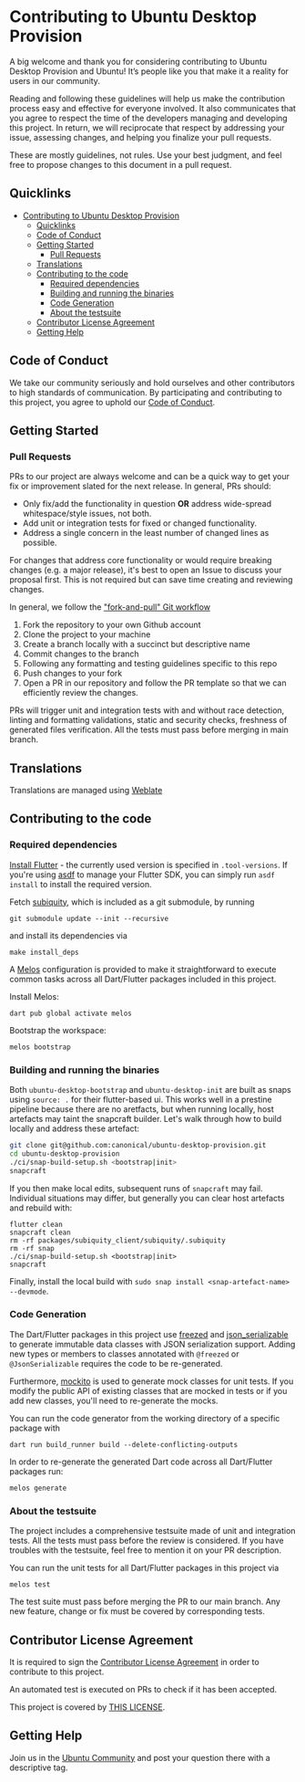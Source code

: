 # Contributing to Ubuntu Desktop Provision

A big welcome and thank you for considering contributing to Ubuntu Desktop Provision and Ubuntu! It’s people like you that make it a reality for users in our community.

Reading and following these guidelines will help us make the contribution process easy and effective for everyone involved. It also communicates that you agree to respect the time of the developers managing and developing this project. In return, we will reciprocate that respect by addressing your issue, assessing changes, and helping you finalize your pull requests.

These are mostly guidelines, not rules. Use your best judgment, and feel free to propose changes to this document in a pull request.

## Quicklinks

- [Contributing to Ubuntu Desktop Provision](#contributing-to-ubuntu-desktop-provision)
  - [Quicklinks](#quicklinks)
  - [Code of Conduct](#code-of-conduct)
  - [Getting Started](#getting-started)
    - [Pull Requests](#pull-requests)
  - [Translations](#translations)
  - [Contributing to the code](#contributing-to-the-code)
    - [Required dependencies](#required-dependencies)
    - [Building and running the binaries](#building-and-running-the-binaries)
    - [Code Generation](#code-generation)
    - [About the testsuite](#about-the-testsuite)
  - [Contributor License Agreement](#contributor-license-agreement)
  - [Getting Help](#getting-help)

## Code of Conduct

We take our community seriously and hold ourselves and other contributors to high standards of communication. By participating and contributing to this project, you agree to uphold our [Code of Conduct](https://ubuntu.com/community/code-of-conduct).

## Getting Started

### Pull Requests

PRs to our project are always welcome and can be a quick way to get your fix or improvement slated for the next release. In general, PRs should:

* Only fix/add the functionality in question **OR** address wide-spread whitespace/style issues, not both.
* Add unit or integration tests for fixed or changed functionality.
* Address a single concern in the least number of changed lines as possible.

For changes that address core functionality or would require breaking changes (e.g. a major release), it's best to open an Issue to discuss your proposal first. This is not required but can save time creating and reviewing changes.

In general, we follow the ["fork-and-pull" Git workflow](https://github.com/susam/gitpr)

1. Fork the repository to your own Github account
1. Clone the project to your machine
1. Create a branch locally with a succinct but descriptive name
1. Commit changes to the branch
1. Following any formatting and testing guidelines specific to this repo
1. Push changes to your fork
1. Open a PR in our repository and follow the PR template so that we can efficiently review the changes.

PRs will trigger unit and integration tests with and without race detection, linting and formatting validations, static and security checks, freshness of generated files verification. All the tests must pass before merging in main branch.

## Translations

Translations are managed using [Weblate](https://hosted.weblate.org/projects/ubuntu-desktop-translations/)

## Contributing to the code

### Required dependencies

[Install Flutter](https://flutter.dev/docs/get-started/install/linux) - the currently used version is specified in `.tool-versions`. If you're using [asdf](https://asdf-vm.com/) to manage your Flutter SDK, you can simply run `asdf install` to install the required version.

Fetch [subiquity](https://github.com/canonical/subiquity), which is included as a git submodule, by running
```
git submodule update --init --recursive
```
and install its dependencies via
```
make install_deps
```

A [Melos](https://docs.page/invertase/melos) configuration is provided to make it straightforward to execute common tasks across all Dart/Flutter packages included in this project.

Install Melos:
```
dart pub global activate melos
```

Bootstrap the workspace:
```
melos bootstrap
```

### Building and running the binaries

Both `ubuntu-desktop-bootstrap` and `ubuntu-desktop-init` are built as snaps using `source: .` for their flutter-based ui. This works well in a prestine pipeline because there are no aretfacts, but when running locally, host artefacts may taint the snapcraft builder. Let's walk through how to build locally and address these artefact:

```bash
git clone git@github.com:canonical/ubuntu-desktop-provision.git
cd ubuntu-desktop-provision
./ci/snap-build-setup.sh <bootstrap|init>
snapcraft
```

If you then make local edits, subsequent runs of `snapcraft` may fail. Individual situations may differ, but generally you can clear host artefacts and rebuild with:

```base
flutter clean
snapcraft clean
rm -rf packages/subiquity_client/subiquity/.subiquity
rm -rf snap
./ci/snap-build-setup.sh <bootstrap|init>
snapcraft
```

Finally, install the local build with `sudo snap install <snap-artefact-name> --devmode`.

### Code Generation

The Dart/Flutter packages in this project use [freezed](https://pub.dev/packages/freezed) and
[json_serializable](https://pub.dev/packages/json_serializable) to generate
immutable data classes with JSON serialization support.
Adding new types or members to classes annotated with `@freezed` or `@JsonSerializable` requires
the code to be re-generated.

Furthermore, [mockito](https://pub.dev/packages/mockito) is used to generate mock classes for unit tests.
If you modify the public API of existing classes that are mocked in tests or if you add new classes, you'll need to re-generate the mocks.

You can run the code generator from the working directory of a specific package with
```
dart run build_runner build --delete-conflicting-outputs
```

In order to re-generate the generated Dart code across all Dart/Flutter packages run:
```
melos generate
```

### About the testsuite

The project includes a comprehensive testsuite made of unit and integration tests. All the tests must pass before the review is considered. If you have troubles with the testsuite, feel free to mention it on your PR description.

You can run the unit tests for all Dart/Flutter packages in this project via
```
melos test
```

The test suite must pass before merging the PR to our main branch. Any new feature, change or fix must be covered by corresponding tests.

## Contributor License Agreement

It is required to sign the [Contributor License Agreement](https://ubuntu.com/legal/contributors) in order to contribute to this project.

An automated test is executed on PRs to check if it has been accepted.

This project is covered by [THIS LICENSE](LICENSE).

## Getting Help

Join us in the [Ubuntu Community](https://discourse.ubuntu.com/c/desktop/8) and post your question there with a descriptive tag.
